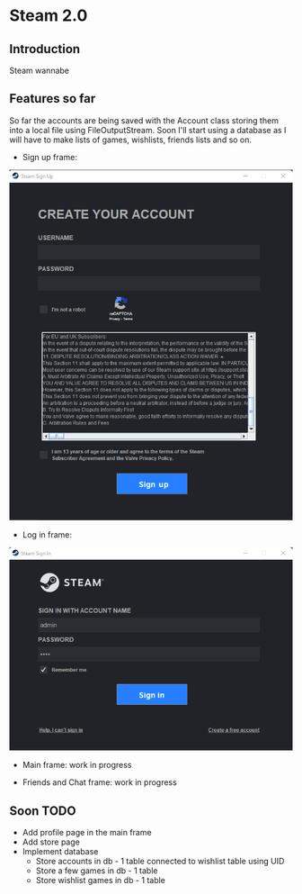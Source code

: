 # Steam 2.0

## Introduction

Steam wannabe

## Features so far

So far the accounts are being saved with the Account class storing them into a local file using FileOutputStream. Soon I'll start using a database as I will have to make lists of games, wishlists, friends lists and so on.

- Sign up frame:

![SignUp](READMEss/SignUpFrameSS.png)

- Log in frame:

![LogIn](READMEss/LogInFrameSS.png)

- Main frame: work in progress

<!--- ![Main](READMEss/MainFrameSS.png) --->

- Friends and Chat frame: work in progress

<!--- ![Friends and Chat](READMEss/FAndCSS.png) --->

## Soon TODO

- Add profile page in the main frame
- Add store page
- Implement database
  - Store accounts in db - 1 table connected to wishlist table using UID
  - Store a few games in db - 1 table
  - Store wishlist games in db - 1 table